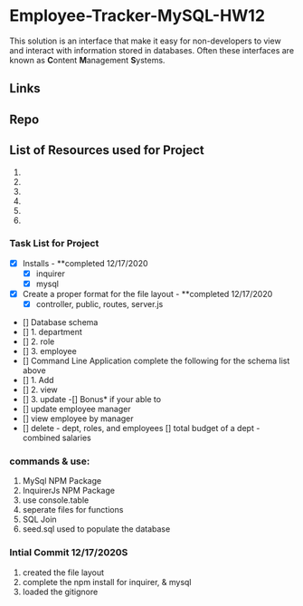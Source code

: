 # Employee-Tracker-MySQL-HW12
This solution is an interface that make it easy for non-developers to view and interact with information stored in databases. Often these interfaces are known as **C**ontent **M**anagement **S**ystems.

## Links

## Repo

## List of Resources used for Project
1. 
2. 
3. 
4. 
5. 
6. 

### Task List for Project
- [x] Installs - **completed 12/17/2020
    - [x] inquirer
    - [x] mysql
- [x] Create a proper format for the file layout - **completed 12/17/2020
    - [x] controller, public, routes, server.js
- [] Database schema 
-   [] 1. department
-   [] 2. role
-   [] 3. employee
- [] Command Line Application complete the following for the schema list above
-   [] 1. Add 
-   [] 2. view
-   [] 3. update
-[] Bonus* if your able to 
-   [] update employee manager
-   [] view employee by manager
-   [] delete - dept, roles, and employees
[] total budget of a dept - combined salaries

### commands & use:
1. MySql NPM Package
2. InquirerJs NPM Package
3. use console.table
4. seperate files for functions
5. SQL Join
6. seed.sql used to populate the database

### Intial Commit 12/17/2020S
1. created the file layout
2. complete the npm install for inquirer, & mysql
3. loaded the gitignore
